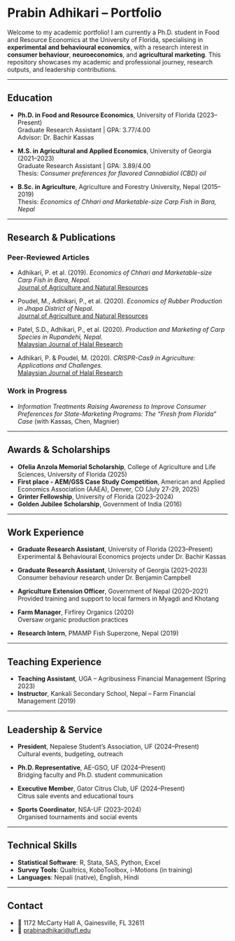 #  Prabin Adhikari – Portfolio

Welcome to my academic portfolio! I am currently a Ph.D. student in Food and Resource Economics at the University of Florida, specialising in **experimental and behavioural economics**, with a research interest in **consumer behaviour**, **neuroeconomics**, and **agricultural marketing**. This repository showcases my academic and professional journey, research outputs, and leadership contributions.

---

##  Education

- **Ph.D. in Food and Resource Economics**, University of Florida (2023–Present)  
  Graduate Research Assistant | GPA: 3.77/4.00  
  Advisor: Dr. Bachir Kassas

- **M.S. in Agricultural and Applied Economics**, University of Georgia (2021–2023)  
  Graduate Research Assistant | GPA: 3.89/4.00  
  Thesis: *Consumer preferences for flavored Cannabidiol (CBD) oil*

- **B.Sc. in Agriculture**, Agriculture and Forestry University, Nepal (2015–2019)  
  Thesis: *Economics of Chhari and Marketable-size Carp Fish in Bara, Nepal*

---

##  Research & Publications

###  Peer-Reviewed Articles

- Adhikari, P. et al. (2019). *Economics of Chhari and Marketable-size Carp Fish in Bara, Nepal.*  
  [Journal of Agriculture and Natural Resources](https://doi.org/10.3126/janr.v2i1.26061)

- Poudel, M., Adhikari, P., et al. (2020). *Economics of Rubber Production in Jhapa District of Nepal.*  
  [Journal of Agriculture and Natural Resources](https://doi.org/10.3126/janr.v3i1.27173)

- Patel, S.D., Adhikari, P., et al. (2020). *Production and Marketing of Carp Species in Rupandehi, Nepal.*  
  [Malaysian Journal of Halal Research](https://doi.org/10.2478/mjhr-2020-0001)

- Adhikari, P. & Poudel, M. (2020). *CRISPR-Cas9 in Agriculture: Applications and Challenges.*  
  [Malaysian Journal of Halal Research](https://doi.org/10.2478/mjhr-2020-0002)

###  Work in Progress

- *Information Treatments Raising Awareness to Improve Consumer Preferences for State-Marketing Programs: The “Fresh from Florida” Case* (with Kassas, Chen, Magnier)

---

##  Awards & Scholarships

- **Ofelia Anzola Memorial Scholarship**, College of Agriculture and Life Sciences, University of Florida (2025)
- **First place - AEM/GSS Case Study Competition**, American and Applied Economics Association (AAEA), Denver, CO (July 27-29, 2025)
- **Grinter Fellowship**, University of Florida (2023–2024)  
- **Golden Jubilee Scholarship**, Government of India (2016)

---

##  Work Experience

- **Graduate Research Assistant**, University of Florida (2023–Present)  
  Experimental & Behavioural Economics projects under Dr. Bachir Kassas

- **Graduate Research Assistant**, University of Georgia (2021–2023)  
  Consumer behaviour research under Dr. Benjamin Campbell

- **Agriculture Extension Officer**, Government of Nepal (2020–2021)  
  Provided training and support to local farmers in Myagdi and Khotang

- **Farm Manager**, Firfirey Organics (2020)  
  Oversaw organic production practices

- **Research Intern**, PMAMP Fish Superzone, Nepal (2019)

---

##  Teaching Experience

- **Teaching Assistant**, UGA – Agribusiness Financial Management (Spring 2023)  
- **Instructor**, Kankali Secondary School, Nepal – Farm Financial Management (2019)

---

##  Leadership & Service

- **President**, Nepalese Student’s Association, UF (2024–Present)  
  Cultural events, budgeting, outreach

- **Ph.D. Representative**, AE-GSO, UF (2024–Present)  
  Bridging faculty and Ph.D. student communication

- **Executive Member**, Gator Citrus Club, UF (2024–Present)  
  Citrus sale events and educational tours

- **Sports Coordinator**, NSA-UF (2023–2024)  
  Organised tournaments and social events

---

##  Technical Skills

- **Statistical Software**: R, Stata, SAS, Python, Excel  
- **Survey Tools**: Qualtrics, KoboToolbox, i-Motions (in training)  
- **Languages**: Nepali (native), English, Hindi

---

##  Contact

- 📍 1172 McCarty Hall A, Gainesville, FL 32611  
- 📧 prabinadhikari@ufl.edu

